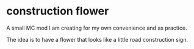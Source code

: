 # construction flower

A small MC mod I am creating for my own convenience and as practice.

The idea is to have a flower that looks like a little road construction
sign.

